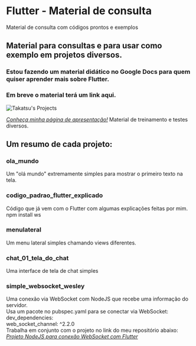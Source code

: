 # Flutter - Material de consulta
 Material de consulta com códigos prontos e exemplos
## Material para consultas e para usar como exemplo em projetos diversos.  
### Estou fazendo um material didático no Google Docs para quem quiser aprender mais sobre Flutter.  
### Em breve o material terá um link aqui.  

![Takatsu's Projects](https://wesleytakatsu.github.io/Pagina-Apresentacao-Pessoal/media/img/Logo-Takatsu-Projetos.png)


*[Conheça minha página de apresentação!](https://wesleytakatsu.github.io/Pagina-Apresentacao-Pessoal/)*
 Material de treinamento e testes diversos.  
  
## Um resumo de cada projeto:  
### ola_mundo  
Um "olá mundo" extremamente simples para mostrar o primeiro texto na tela.  
  
### codigo_padrao_flutter_explicado  
Código que já vem com o Flutter com algumas explicações feitas por mim.  
npm install ws  
  
### menulateral  
Um menu lateral simples chamando views diferentes.  
  
### chat_01_tela_do_chat  
Uma interface de tela de chat simples  
  
### simple_websocket_wesley  
Uma conexão via WebSocket com NodeJS que recebe uma informação do servidor.  
Usa um pacote no pubspec.yaml para se conectar via WebSocket:  
dev_dependencies:  
 web_socket_channel: ^2.2.0  
Trabalha em conjunto com o projeto no link do meu repositório abaixo:  
*[Projeto NodeJS para conexão WebSocket com Flutter](https://github.com/wesleytakatsu/nodejs-treinos-e-aulas/tree/main/04-websocket-flutter)*  